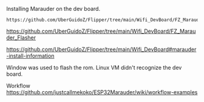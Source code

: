 Installing Marauder on the dev board.
```
https://github.com/UberGuidoZ/Flipper/tree/main/Wifi_DevBoard/FZ_Marauder_Flasher
```
https://github.com/UberGuidoZ/Flipper/tree/main/Wifi_DevBoard/FZ_Marauder_Flasher



https://github.com/UberGuidoZ/Flipper/tree/main/Wifi_DevBoard#marauder-install-information

Window was used to flash the rom.  Linux VM didn't recognize the dev board. 


Workflow
https://github.com/justcallmekoko/ESP32Marauder/wiki/workflow-examples
